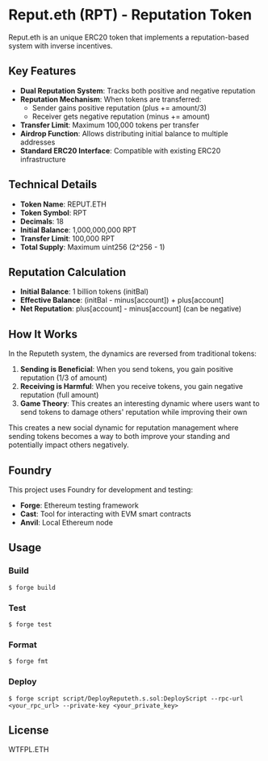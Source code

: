 # Reput.eth (RPT) - Reputation Token

Reput.eth is an unique ERC20 token that implements a reputation-based system with inverse incentives.


## Key Features

- **Dual Reputation System**: Tracks both positive and negative reputation
- **Reputation Mechanism**: When tokens are transferred:
  - Sender gains positive reputation (plus += amount/3)
  - Receiver gets negative reputation (minus += amount)
- **Transfer Limit**: Maximum 100,000 tokens per transfer
- **Airdrop Function**: Allows distributing initial balance to multiple addresses
- **Standard ERC20 Interface**: Compatible with existing ERC20 infrastructure

## Technical Details

- **Token Name**: REPUT.ETH
- **Token Symbol**: RPT
- **Decimals**: 18
- **Initial Balance**: 1,000,000,000 RPT
- **Transfer Limit**: 100,000 RPT
- **Total Supply**: Maximum uint256 (2^256 - 1)

## Reputation Calculation

- **Initial Balance**: 1 billion tokens (initBal)
- **Effective Balance**: (initBal - minus[account]) + plus[account]
- **Net Reputation**: plus[account] - minus[account] (can be negative)

## How It Works

In the Reputeth system, the dynamics are reversed from traditional tokens:

1. **Sending is Beneficial**: When you send tokens, you gain positive reputation (1/3 of amount)
2. **Receiving is Harmful**: When you receive tokens, you gain negative reputation (full amount)
3. **Game Theory**: This creates an interesting dynamic where users want to send tokens to damage others' reputation while improving their own

This creates a new social dynamic for reputation management where sending tokens becomes a way to both improve your standing and potentially impact others negatively.

## Foundry

This project uses Foundry for development and testing:

- **Forge**: Ethereum testing framework
- **Cast**: Tool for interacting with EVM smart contracts
- **Anvil**: Local Ethereum node

## Usage

### Build

```shell
$ forge build
```

### Test

```shell
$ forge test
```

### Format

```shell
$ forge fmt
```

### Deploy

```shell
$ forge script script/DeployReputeth.s.sol:DeployScript --rpc-url <your_rpc_url> --private-key <your_private_key>
```


## License

WTFPL.ETH
